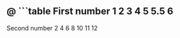 
@ ```table
  First number
   1
   2
   3
   4
   5
   5.5
   6
   ---
   Second number
   2
   4
   6
   8
   10
   11
   12
  ```
